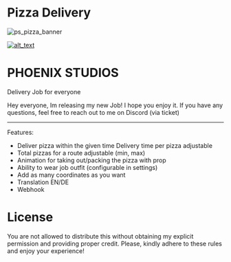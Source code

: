 # Pizza Delivery

![ps_pizza_banner](https://github.com/user-attachments/assets/c091d8f7-b79f-4056-bf56-4f516950ed08)


[<img alt="alt_text"  src="https://i.imgur.com/yRsZ96F.png" />](https://discord.gg/CUXK7CWx3P)

<h1> PHOENIX STUDIOS </h1>

Delivery Job for everyone

Hey everyone, Im releasing my new Job! I hope you enjoy it.
If you have any questions, feel free to reach out to me on Discord (via ticket)
 
-------------------------------------------------------------------

Features:
* Deliver pizza within the given time Delivery time per pizza adjustable 
* Total pizzas for a route adjustable (min, max) 
* Animation for taking out/packing the pizza with prop 
* Ability to wear job outfit (configurable in settings) 
* Add as many coordinates as you want 
* Translation EN/DE
* Webhook

# License
You are not allowed to distribute this without obtaining my explicit permission and providing proper credit.
Please, kindly adhere to these rules and enjoy your experience!

